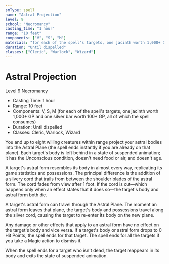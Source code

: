 ```yaml
---
smType: spell
name: "Astral Projection"
level: 9
school: "Necromancy"
casting_time: "1 hour"
range: "10 feet"
components: ["V", "S", "M"]
materials: "for each of the spell's targets, one jacinth worth 1,000+ GP and one silver bar worth 100+ GP, all of which the spell consumes"
duration: "Until dispelled"
classes: ["Cleric", "Warlock", "Wizard"]
---
```


# Astral Projection
Level 9 Necromancy

- Casting Time: 1 hour
- Range: 10 feet
- Components: V, S, M (for each of the spell's targets, one jacinth worth 1,000+ GP and one silver bar worth 100+ GP, all of which the spell consumes)
- Duration: Until dispelled
- Classes: Cleric, Warlock, Wizard

You and up to eight willing creatures within range project your astral bodies into the Astral Plane (the spell ends instantly if you are already on that plane). Each target's body is left behind in a state of suspended animation; it has the Unconscious condition, doesn't need food or air, and doesn't age.

A target's astral form resembles its body in almost every way, replicating its game statistics and possessions. The principal difference is the addition of a silvery cord that trails from between the shoulder blades of the astral form. The cord fades from view after 1 foot. If the cord is cut—which happens only when an effect states that it does so—the target's body and astral form both die.

A target's astral form can travel through the Astral Plane. The moment an astral form leaves that plane, the target's body and possessions travel along the silver cord, causing the target to re-enter its body on the new plane.

Any damage or other effects that apply to an astral form have no effect on the target's body and vice versa. If a target's body or astral form drops to 0 Hit Points, the spell ends for that target. The spell ends for all the targets if you take a Magic action to dismiss it.

When the spell ends for a target who isn't dead, the target reappears in its body and exits the state of suspended animation.
